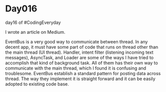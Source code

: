 # Day016
day16 of #CodingEveryday

I wrote an article on Medium.  
  
EventBus is a very good way to communicate between thread. In any decent app, it must have some part of code that runs on thread other than the main thread (UI thread). Handler, intent filter (listening incoming text messages), AsyncTask, and Loader are some of the ways I have tried to accomplish that kind of background task. All of them has their own way to communicate with the main thread, which I found it is confusing and troublesome. EventBus establish a standard pattern for posting data across thread. The way they implement it is straight forward and it can be easily adopted to existing code base.
